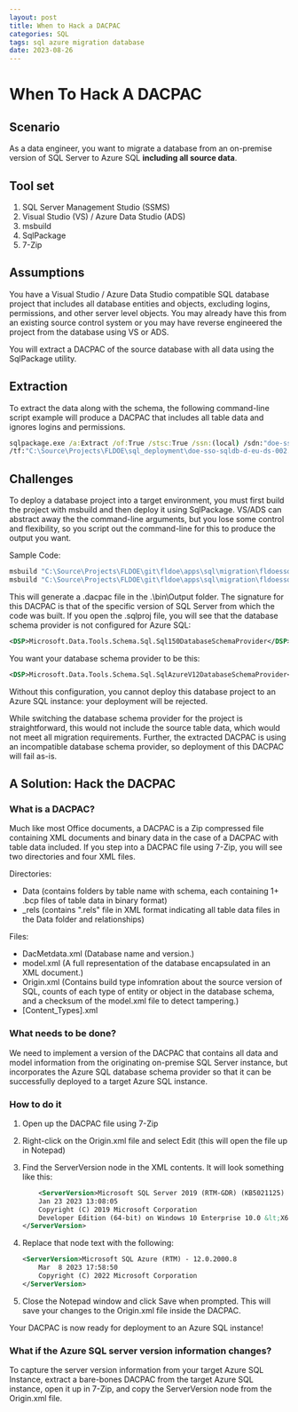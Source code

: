 ```yaml
---
layout: post
title: When to Hack a DACPAC
categories: SQL
tags: sql azure migration database
date: 2023-08-26
---
```


# When To Hack A DACPAC

## Scenario

As a data engineer, you want to migrate a database from an on-premise version of SQL Server to Azure SQL **including all source data**.

## Tool set

1. SQL Server Management Studio (SSMS)
1. Visual Studio (VS) / Azure Data Studio (ADS)
1. msbuild
1. SqlPackage
1. 7-Zip

## Assumptions

You have a Visual Studio / Azure Data Studio compatible SQL database project that includes all database entities and objects, excluding logins, permissions, and other server level objects.  You may already have this from an existing source control system or you may have reverse engineered the project from the database using VS or ADS.

You will extract a DACPAC of the source database with all data using the SqlPackage utility.

## Extraction

To extract the data along with the schema, the following command-line script example will produce  a DACPAC that includes all table data and ignores logins and permissions.

```bat
sqlpackage.exe /a:Extract /of:True /stsc:True /ssn:(local) /sdn:"doe-sso-sqldb-d-eu-ds-002" ^
/tf:"C:\Source\Projects\FLDOE\sql_deployment\doe-sso-sqldb-d-eu-ds-002.dacpac" /p:IgnorePermissions=True /p:ExtractAllTableData=True 
```

## Challenges

To deploy a database project into a target environment, you must first build the project with msbuild and then deploy it using SqlPackage.  VS/ADS can abstract away the the command-line arguments, but you lose some control and flexibility, so you script out the command-line for this to produce the output you want.

Sample Code:

```bat
msbuild "C:\Source\Projects\FLDOE\git\fldoe\apps\sql\migration\fldoesso.azsql.sqlproj" -t:Clean
msbuild "C:\Source\Projects\FLDOE\git\fldoe\apps\sql\migration\fldoesso.azsql.sqlproj" -p:Configuration=debug -clp:Summary
```

This will generate a .dacpac file in the .\bin\Output folder.
The signature for this DACPAC is that of the specific version of SQL Server from which the code was built.  If you open the .sqlproj file, you will see that the database schema provider is not configured for Azure SQL:

```xml
<DSP>Microsoft.Data.Tools.Schema.Sql.Sql150DatabaseSchemaProvider</DSP>
```

You want your database schema provider to be this:

```xml
<DSP>Microsoft.Data.Tools.Schema.Sql.SqlAzureV12DatabaseSchemaProvider</DSP>
```

Without this configuration, you cannot deploy this database project to an Azure SQL instance: your deployment will be rejected.

While switching the database schema provider for the project is straightforward, this would not include the source table data, which would not meet all migration requirements.  Further, the extracted DACPAC is using  an incompatible database schema provider, so deployment of this DACPAC will fail as-is.

## A Solution: Hack the DACPAC

### What is a DACPAC?

Much like most Office documents, a DACPAC is a Zip compressed file containing XML documents and binary data in the case of a DACPAC with table data included.  If you step into a DACPAC file using 7-Zip, you will see two directories and four XML files.

Directories:

- Data (contains folders by table name with schema, each containing 1+ .bcp files of table data in binary format)
- \_rels (contains ".rels" file in XML format indicating all table data files in the Data folder and relationships)

Files:

- DacMetdata.xml (Database name and version.)
- model.xml (A full representation of the database encapsulated in an XML document.)
- Origin.xml (Contains build type infomration about the source version of SQL, counts of each type of entity or object in the database schema, and a checksum of the model.xml file to detect tampering.)
- [Content_Types].xml

### What needs to be done?

We need to implement a version of the DACPAC that contains all data and model information from the originating on-premise SQL Server instance, but incorporates the Azure SQL database schema provider so that it can be successfully deployed to a target Azure SQL instance.

### How to do it

1. Open up the DACPAC file using 7-Zip
2. Right-click on the Origin.xml file and select Edit (this will open the file up in Notepad)
3. Find the ServerVersion node in the XML contents.  It will look something like this:

    ```xml
        <ServerVersion>Microsoft SQL Server 2019 (RTM-GDR) (KB5021125) - 15.0.2101.7 (X64) 
    	Jan 23 2023 13:08:05 
    	Copyright (C) 2019 Microsoft Corporation
    	Developer Edition (64-bit) on Windows 10 Enterprise 10.0 &lt;X64&gt; (Build 22621: ) (Hypervisor)
    </ServerVersion>
    ```

4. Replace that node text with the following:

    ```xml
    <ServerVersion>Microsoft SQL Azure (RTM) - 12.0.2000.8 
    	Mar  8 2023 17:58:50 
    	Copyright (C) 2022 Microsoft Corporation
    </ServerVersion>
    ```

5. Close the Notepad window and click Save when prompted.  This will save your changes to the Origin.xml file inside the DACPAC.

Your DACPAC is now ready for deployment to an Azure SQL instance!

### What if the Azure SQL server version information changes?

To capture the server version information from your target Azure SQL Instance, extract a bare-bones DACPAC from the target Azure SQL instance, open it up in 7-Zip, and copy the ServerVersion node from the Origin.xml file.
